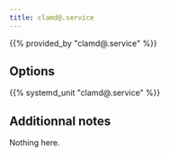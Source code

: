 ```yaml
---
title: clamd@.service
---
```


{{% provided_by "clamd@.service" %}}

## Options

{{% systemd_unit "clamd@.service" %}}

## Additionnal notes

Nothing here.